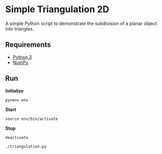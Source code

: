 # Simple Triangulation 2D
A simple Python script to demonstrate the subdivision of a planar object into triangles.

## Requirements

 - [Python 3](https://www.python.org/)
 - [NumPy](http://www.numpy.org/)

 
## Run

**Initialize**

    pyvenv env

**Start**

    source env/bin/activate

**Stop**

    deactivate

```
./triangulation.py
``` 
